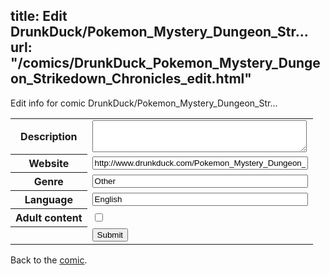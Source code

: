 title: Edit DrunkDuck/Pokemon_Mystery_Dungeon_Str...
url: "/comics/DrunkDuck_Pokemon_Mystery_Dungeon_Strikedown_Chronicles_edit.html"
---
Edit info for comic DrunkDuck/Pokemon_Mystery_Dungeon_Str...

<form name="comic" action="http://gaepostmail.appspot.com/comic/" method="post">
<table class="comicinfo">
<tr>
<th>Description</th><td><textarea name="description" cols="40" rows="3"></textarea></td>
</tr>
<tr>
<th>Website</th><td><input type="text" name="url" value="http://www.drunkduck.com/Pokemon_Mystery_Dungeon_Strikedown_Chronicles/" size="40"/></td>
</tr>
<tr>
<th>Genre</th><td><input type="text" name="genre" value="Other" size="40"/></td>
</tr>
<tr>
<th>Language</th><td><input type="text" name="language" value="English" size="40"/></td>
</tr>
<tr>
<th>Adult content</th><td><input type="checkbox" name="adult" value="adult" /></td>
</tr>
<tr>
<th></th><td>
<input type="hidden" name="comic" value="DrunkDuck_Pokemon_Mystery_Dungeon_Strikedown_Chronicles" />
<input type="submit" name="submit" value="Submit" />
</td>
</tr>
</table>
</form>

Back to the [comic](DrunkDuck_Pokemon_Mystery_Dungeon_Strikedown_Chronicles.html).
